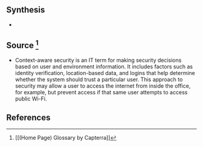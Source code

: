## Synthesis
- 
## Source [^1]
- Context-aware security is an IT term for making security decisions based on user and environment information. It includes factors such as identity verification, location-based data, and logins that help determine whether the system should trust a particular user. This approach to security may allow a user to access the internet from inside the office, for example, but prevent access if that same user attempts to access public Wi-Fi.
## References

[^1]: [[(Home Page) Glossary by Capterra]]